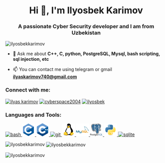 <h1 align="center">Hi 👋, I'm Ilyosbek Karimov</h1>
<h3 align="center">A passionate Cyber Security developer and I am from Uzbekistan</h3>

<p align="left"> <img src="https://komarev.com/ghpvc/?username=ilyosbekkarimov&label=Profile%20views&color=0e75b6&style=flat" alt="ilyosbekkarimov" /> </p>

- 💬 Ask me about **C++, C, python, PostgreSQL, Mysql, bash scripting, sql injection, etc**

- 📫 You can contact me using telegram or gmail **ilyaskarimov740@gmail.com**

<h3 align="left">Connect with me:</h3>
<p align="left">
<a href="https://linkedin.com/in/ilyas karimov" target="blank"><img align="center" src="https://raw.githubusercontent.com/rahuldkjain/github-profile-readme-generator/master/src/images/icons/Social/linked-in-alt.svg" alt="ilyas karimov" height="30" width="40" /></a>
<a href="https://www.youtube.com/c/cyberspace2004" target="blank"><img align="center" src="https://raw.githubusercontent.com/rahuldkjain/github-profile-readme-generator/master/src/images/icons/Social/youtube.svg" alt="cyberspace2004" height="30" width="40" /></a>
<a href="https://www.leetcode.com/ilyosbek" target="blank"><img align="center" src="https://raw.githubusercontent.com/rahuldkjain/github-profile-readme-generator/master/src/images/icons/Social/leet-code.svg" alt="ilyosbek" height="30" width="40" /></a>
</p>

<h3 align="left">Languages and Tools:</h3>
<p align="left"> <a href="https://www.gnu.org/software/bash/" target="_blank" rel="noreferrer"> <img src="https://www.vectorlogo.zone/logos/gnu_bash/gnu_bash-icon.svg" alt="bash" width="40" height="40"/> </a> <a href="https://www.cprogramming.com/" target="_blank" rel="noreferrer"> <img src="https://raw.githubusercontent.com/devicons/devicon/master/icons/c/c-original.svg" alt="c" width="40" height="40"/> </a> <a href="https://www.w3schools.com/cpp/" target="_blank" rel="noreferrer"> <img src="https://raw.githubusercontent.com/devicons/devicon/master/icons/cplusplus/cplusplus-original.svg" alt="cplusplus" width="40" height="40"/> </a> <a href="https://git-scm.com/" target="_blank" rel="noreferrer"> <img src="https://www.vectorlogo.zone/logos/git-scm/git-scm-icon.svg" alt="git" width="40" height="40"/> </a> <a href="https://www.linux.org/" target="_blank" rel="noreferrer"> <img src="https://raw.githubusercontent.com/devicons/devicon/master/icons/linux/linux-original.svg" alt="linux" width="40" height="40"/> </a> <a href="https://www.mysql.com/" target="_blank" rel="noreferrer"> <img src="https://raw.githubusercontent.com/devicons/devicon/master/icons/mysql/mysql-original-wordmark.svg" alt="mysql" width="40" height="40"/> </a> <a href="https://www.postgresql.org" target="_blank" rel="noreferrer"> <img src="https://raw.githubusercontent.com/devicons/devicon/master/icons/postgresql/postgresql-original-wordmark.svg" alt="postgresql" width="40" height="40"/> </a> <a href="https://www.python.org" target="_blank" rel="noreferrer"> <img src="https://raw.githubusercontent.com/devicons/devicon/master/icons/python/python-original.svg" alt="python" width="40" height="40"/> </a> <a href="https://www.sqlite.org/" target="_blank" rel="noreferrer"> <img src="https://www.vectorlogo.zone/logos/sqlite/sqlite-icon.svg" alt="sqlite" width="40" height="40"/> </a> </p>

<p><img align="left" src="https://github-readme-stats.vercel.app/api/top-langs?username=ilyosbekkarimov&show_icons=true&locale=en&layout=compact" alt="ilyosbekkarimov" /></p>

<p>&nbsp;<img align="center" src="https://github-readme-stats.vercel.app/api?username=ilyosbekkarimov&show_icons=true&locale=en" alt="ilyosbekkarimov" /></p>

<p><img align="center" src="https://github-readme-streak-stats.herokuapp.com/?user=ilyosbekkarimov&" alt="ilyosbekkarimov" /></p>

